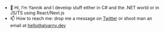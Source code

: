 - 👋 Hi, I’m Yannik and I develop stuff either in C# and the .NET world or in JS/TS using React/Next.js
- 📫 How to reach me: drop me a message on [Twitter](https://twitter.com/alvarnydev) or shoot man an email at [hello@alvarny.dev](mailto:hello@alvarny.dev)
